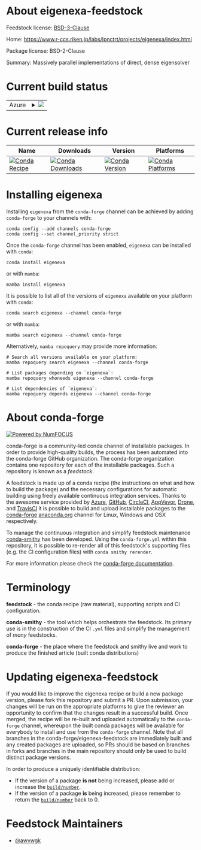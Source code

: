 About eigenexa-feedstock
========================

Feedstock license: [BSD-3-Clause](https://github.com/conda-forge/eigenexa-feedstock/blob/main/LICENSE.txt)

Home: https://www.r-ccs.riken.jp/labs/lpnctrt/projects/eigenexa/index.html

Package license: BSD-2-Clause

Summary: Massively parallel implementations of direct, dense eigensolver

Current build status
====================


<table>
    
  <tr>
    <td>Azure</td>
    <td>
      <details>
        <summary>
          <a href="https://dev.azure.com/conda-forge/feedstock-builds/_build/latest?definitionId=14759&branchName=main">
            <img src="https://dev.azure.com/conda-forge/feedstock-builds/_apis/build/status/eigenexa-feedstock?branchName=main">
          </a>
        </summary>
        <table>
          <thead><tr><th>Variant</th><th>Status</th></tr></thead>
          <tbody><tr>
              <td>linux_64_mpimpich</td>
              <td>
                <a href="https://dev.azure.com/conda-forge/feedstock-builds/_build/latest?definitionId=14759&branchName=main">
                  <img src="https://dev.azure.com/conda-forge/feedstock-builds/_apis/build/status/eigenexa-feedstock?branchName=main&jobName=linux&configuration=linux%20linux_64_mpimpich" alt="variant">
                </a>
              </td>
            </tr><tr>
              <td>linux_64_mpiopenmpi</td>
              <td>
                <a href="https://dev.azure.com/conda-forge/feedstock-builds/_build/latest?definitionId=14759&branchName=main">
                  <img src="https://dev.azure.com/conda-forge/feedstock-builds/_apis/build/status/eigenexa-feedstock?branchName=main&jobName=linux&configuration=linux%20linux_64_mpiopenmpi" alt="variant">
                </a>
              </td>
            </tr>
          </tbody>
        </table>
      </details>
    </td>
  </tr>
</table>

Current release info
====================

| Name | Downloads | Version | Platforms |
| --- | --- | --- | --- |
| [![Conda Recipe](https://img.shields.io/badge/recipe-eigenexa-green.svg)](https://anaconda.org/conda-forge/eigenexa) | [![Conda Downloads](https://img.shields.io/conda/dn/conda-forge/eigenexa.svg)](https://anaconda.org/conda-forge/eigenexa) | [![Conda Version](https://img.shields.io/conda/vn/conda-forge/eigenexa.svg)](https://anaconda.org/conda-forge/eigenexa) | [![Conda Platforms](https://img.shields.io/conda/pn/conda-forge/eigenexa.svg)](https://anaconda.org/conda-forge/eigenexa) |

Installing eigenexa
===================

Installing `eigenexa` from the `conda-forge` channel can be achieved by adding `conda-forge` to your channels with:

```
conda config --add channels conda-forge
conda config --set channel_priority strict
```

Once the `conda-forge` channel has been enabled, `eigenexa` can be installed with `conda`:

```
conda install eigenexa
```

or with `mamba`:

```
mamba install eigenexa
```

It is possible to list all of the versions of `eigenexa` available on your platform with `conda`:

```
conda search eigenexa --channel conda-forge
```

or with `mamba`:

```
mamba search eigenexa --channel conda-forge
```

Alternatively, `mamba repoquery` may provide more information:

```
# Search all versions available on your platform:
mamba repoquery search eigenexa --channel conda-forge

# List packages depending on `eigenexa`:
mamba repoquery whoneeds eigenexa --channel conda-forge

# List dependencies of `eigenexa`:
mamba repoquery depends eigenexa --channel conda-forge
```


About conda-forge
=================

[![Powered by
NumFOCUS](https://img.shields.io/badge/powered%20by-NumFOCUS-orange.svg?style=flat&colorA=E1523D&colorB=007D8A)](https://numfocus.org)

conda-forge is a community-led conda channel of installable packages.
In order to provide high-quality builds, the process has been automated into the
conda-forge GitHub organization. The conda-forge organization contains one repository
for each of the installable packages. Such a repository is known as a *feedstock*.

A feedstock is made up of a conda recipe (the instructions on what and how to build
the package) and the necessary configurations for automatic building using freely
available continuous integration services. Thanks to the awesome service provided by
[Azure](https://azure.microsoft.com/en-us/services/devops/), [GitHub](https://github.com/),
[CircleCI](https://circleci.com/), [AppVeyor](https://www.appveyor.com/),
[Drone](https://cloud.drone.io/welcome), and [TravisCI](https://travis-ci.com/)
it is possible to build and upload installable packages to the
[conda-forge](https://anaconda.org/conda-forge) [anaconda.org](https://anaconda.org/)
channel for Linux, Windows and OSX respectively.

To manage the continuous integration and simplify feedstock maintenance
[conda-smithy](https://github.com/conda-forge/conda-smithy) has been developed.
Using the ``conda-forge.yml`` within this repository, it is possible to re-render all of
this feedstock's supporting files (e.g. the CI configuration files) with ``conda smithy rerender``.

For more information please check the [conda-forge documentation](https://conda-forge.org/docs/).

Terminology
===========

**feedstock** - the conda recipe (raw material), supporting scripts and CI configuration.

**conda-smithy** - the tool which helps orchestrate the feedstock.
                   Its primary use is in the construction of the CI ``.yml`` files
                   and simplify the management of *many* feedstocks.

**conda-forge** - the place where the feedstock and smithy live and work to
                  produce the finished article (built conda distributions)


Updating eigenexa-feedstock
===========================

If you would like to improve the eigenexa recipe or build a new
package version, please fork this repository and submit a PR. Upon submission,
your changes will be run on the appropriate platforms to give the reviewer an
opportunity to confirm that the changes result in a successful build. Once
merged, the recipe will be re-built and uploaded automatically to the
`conda-forge` channel, whereupon the built conda packages will be available for
everybody to install and use from the `conda-forge` channel.
Note that all branches in the conda-forge/eigenexa-feedstock are
immediately built and any created packages are uploaded, so PRs should be based
on branches in forks and branches in the main repository should only be used to
build distinct package versions.

In order to produce a uniquely identifiable distribution:
 * If the version of a package **is not** being increased, please add or increase
   the [``build/number``](https://docs.conda.io/projects/conda-build/en/latest/resources/define-metadata.html#build-number-and-string).
 * If the version of a package **is** being increased, please remember to return
   the [``build/number``](https://docs.conda.io/projects/conda-build/en/latest/resources/define-metadata.html#build-number-and-string)
   back to 0.

Feedstock Maintainers
=====================

* [@awvwgk](https://github.com/awvwgk/)

